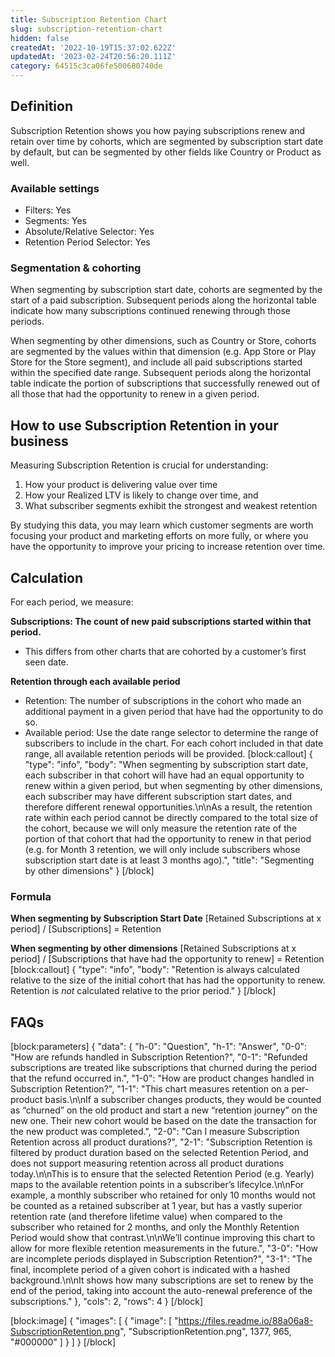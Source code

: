```yaml
---
title: Subscription Retention Chart
slug: subscription-retention-chart
hidden: false
createdAt: '2022-10-19T15:37:02.622Z'
updatedAt: '2023-02-24T20:56:20.111Z'
category: 64515c3ca06fe500680740de
---
```

## Definition
Subscription Retention shows you how paying subscriptions renew and retain over time by cohorts, which are segmented by subscription start date by default, but can be segmented by other fields like Country or Product as well.

### Available settings

* Filters: Yes
* Segments: Yes
* Absolute/Relative Selector: Yes
* Retention Period Selector: Yes

### Segmentation & cohorting
When segmenting by subscription start date, cohorts are segmented by the start of a paid subscription. Subsequent periods along the horizontal table indicate how many subscriptions continued renewing through those periods. 

When segmenting by other dimensions, such as Country or Store, cohorts are segmented by the values within that dimension (e.g. App Store or Play Store for the Store segment), and include all paid subscriptions started within the specified date range. Subsequent periods along the horizontal table indicate the portion of subscriptions that successfully renewed out of all those that had the opportunity to renew in a given period.

## How to use Subscription Retention in your business
Measuring Subscription Retention is crucial for understanding:

1. How your product is delivering value over time
2. How your Realized LTV is likely to change over time, and
3. What subscriber segments exhibit the strongest and weakest retention

By studying this data, you may learn which customer segments are worth focusing your product and marketing efforts on more fully, or where you have the opportunity to improve your pricing to increase retention over time.

## Calculation
For each period, we measure:

**Subscriptions: The count of new paid subscriptions started within that period.**
* This differs from other charts that are cohorted by a customer’s first seen date.

**Retention through each available period**
* Retention: The number of subscriptions in the cohort who made an additional payment in a given period that have had the opportunity to do so.
* Available period: Use the date range selector to determine the range of subscribers to include in the chart. For each cohort included in that date range, all available retention periods will be provided. 
[block:callout]
{
  "type": "info",
  "body": "When segmenting by subscription start date, each subscriber in that cohort will have had an equal opportunity to renew within a given period, but when segmenting by other dimensions, each subscriber may have different subscription start dates, and therefore different renewal opportunities.\n\nAs a result, the retention rate within each period cannot be directly compared to the total size of the cohort, because we will only measure the retention rate of the portion of that cohort that had the opportunity to renew in that period (e.g. for Month 3 retention, we will only include subscribers whose subscription start date is at least 3 months ago).",
  "title": "Segmenting by other dimensions"
}
[/block]
### Formula

**When segmenting by Subscription Start Date**
[Retained Subscriptions at x period] / [Subscriptions] = Retention

**When segmenting by other dimensions**
[Retained Subscriptions at x period] / [Subscriptions that have had the opportunity to renew] = Retention
[block:callout]
{
  "type": "info",
  "body": "Retention is always calculated relative to the size of the initial cohort that has had the opportunity to renew. Retention is _not_ calculated relative to the prior period."
}
[/block]
## FAQs
[block:parameters]
{
  "data": {
    "h-0": "Question",
    "h-1": "Answer",
    "0-0": "How are refunds handled in Subscription Retention?",
    "0-1": "Refunded subscriptions are treated like subscriptions that churned during the period that the refund occurred in.",
    "1-0": "How are product changes handled in Subscription Retention?",
    "1-1": "This chart measures retention on a per-product basis.\n\nIf a subscriber changes products, they would be counted as “churned” on the old product and start a new “retention journey” on the new one. Their new cohort would be based on the date the transaction for the new product was completed.",
    "2-0": "Can I measure Subscription Retention across all product durations?",
    "2-1": "Subscription Retention is filtered by product duration based on the selected Retention Period, and does not support measuring retention across all product durations today.\n\nThis is to ensure that the selected Retention Period (e.g. Yearly) maps to the available retention points in a subscriber’s lifecylce.\n\nFor example, a monthly subscriber who retained for only 10 months would not be counted as a retained subscriber at 1 year, but has a vastly superior retention rate (and therefore lifetime value) when compared to the subscriber who retained for 2 months, and only the Monthly Retention Period would show that contrast.\n\nWe’ll continue improving this chart to allow for more flexible retention measurements in the future.",
    "3-0": "How are incomplete periods displayed in Subscription Retention?",
    "3-1": "The final, incomplete period of a given cohort is indicated with a hashed background.\n\nIt shows how many subscriptions are set to renew by the end of the period, taking into account the auto-renewal preference of the subscriptions."
  },
  "cols": 2,
  "rows": 4
}
[/block]

[block:image]
{
  "images": [
    {
      "image": [
        "https://files.readme.io/88a06a8-SubscriptionRetention.png",
        "SubscriptionRetention.png",
        1377,
        965,
        "#000000"
      ]
    }
  ]
}
[/block]